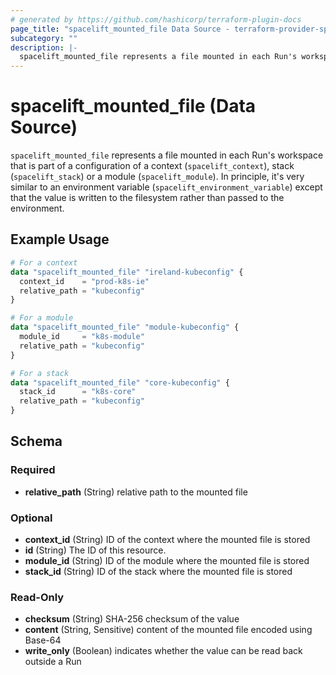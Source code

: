```yaml
---
# generated by https://github.com/hashicorp/terraform-plugin-docs
page_title: "spacelift_mounted_file Data Source - terraform-provider-spacelift"
subcategory: ""
description: |-
  spacelift_mounted_file represents a file mounted in each Run's workspace that is part of a configuration of a context (spacelift_context), stack (spacelift_stack) or a module (spacelift_module). In principle, it's very similar to an environment variable (spacelift_environment_variable) except that the value is written to the filesystem rather than passed to the environment.
---
```


# spacelift_mounted_file (Data Source)

`spacelift_mounted_file` represents a file mounted in each Run's workspace that is part of a configuration of a context (`spacelift_context`), stack (`spacelift_stack`) or a module (`spacelift_module`). In principle, it's very similar to an environment variable (`spacelift_environment_variable`) except that the value is written to the filesystem rather than passed to the environment.

## Example Usage

```terraform
# For a context
data "spacelift_mounted_file" "ireland-kubeconfig" {
  context_id    = "prod-k8s-ie"
  relative_path = "kubeconfig"
}

# For a module
data "spacelift_mounted_file" "module-kubeconfig" {
  module_id     = "k8s-module"
  relative_path = "kubeconfig"
}

# For a stack
data "spacelift_mounted_file" "core-kubeconfig" {
  stack_id      = "k8s-core"
  relative_path = "kubeconfig"
}
```

<!-- schema generated by tfplugindocs -->
## Schema

### Required

- **relative_path** (String) relative path to the mounted file

### Optional

- **context_id** (String) ID of the context where the mounted file is stored
- **id** (String) The ID of this resource.
- **module_id** (String) ID of the module where the mounted file is stored
- **stack_id** (String) ID of the stack where the mounted file is stored

### Read-Only

- **checksum** (String) SHA-256 checksum of the value
- **content** (String, Sensitive) content of the mounted file encoded using Base-64
- **write_only** (Boolean) indicates whether the value can be read back outside a Run


